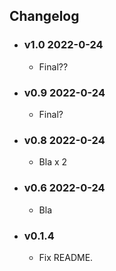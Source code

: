## Changelog

<!-- Version start @@ {"version": "v1.0", "release": "Final??", "shouldCreateRelease": "true"} -->

- ### v1.0 2022-0-24

  - Final??
  <!-- Version end -->

- ### v0.9 2022-0-24

  - Final?

- ### v0.8 2022-0-24

  - Bla x 2

- ### v0.6 2022-0-24

  - Bla

- ### v0.1.4

  - Fix README.